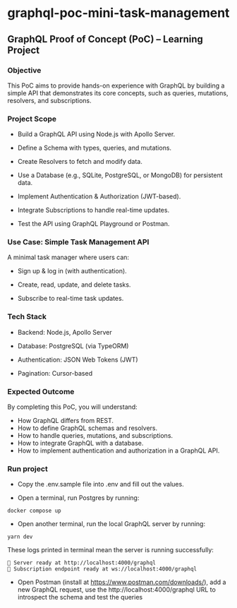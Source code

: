# graphql-poc-mini-task-management

## GraphQL Proof of Concept (PoC) – Learning Project
### Objective
This PoC aims to provide hands-on experience with GraphQL by building a simple API that demonstrates its core concepts, such as queries, mutations, resolvers, and subscriptions.

### Project Scope
- Build a GraphQL API using Node.js with Apollo Server.

- Define a Schema with types, queries, and mutations.

- Create Resolvers to fetch and modify data.

- Use a Database (e.g., SQLite, PostgreSQL, or MongoDB) for persistent data.

- Implement Authentication & Authorization (JWT-based).

- Integrate Subscriptions to handle real-time updates.

- Test the API using GraphQL Playground or Postman.

### Use Case: Simple Task Management API
A minimal task manager where users can:

- Sign up & log in (with authentication).

- Create, read, update, and delete tasks.

- Subscribe to real-time task updates.

### Tech Stack
- Backend: Node.js, Apollo Server

- Database: PostgreSQL (via TypeORM)

- Authentication: JSON Web Tokens (JWT)

- Pagination: Cursor-based

### Expected Outcome
By completing this PoC, you will understand:
- How GraphQL differs from REST.
- How to define GraphQL schemas and resolvers.
- How to handle queries, mutations, and subscriptions.
- How to integrate GraphQL with a database.
- How to implement authentication and authorization in a GraphQL API.

### Run project
- Copy the .env.sample file into .env and fill out the values.

- Open a terminal, run Postgres by running:
```
docker compose up
```

- Open another terminal, run the local GraphQL server by running:
```
yarn dev
```
These logs printed in terminal mean the server is running successfully:
```
🚀 Server ready at http://localhost:4000/graphql
🚀 Subscription endpoint ready at ws://localhost:4000/graphql
```

- Open Postman (install at https://www.postman.com/downloads/), add a new GraphQL request, use the http://localhost:4000/graphql URL to introspect the schema and test the queries